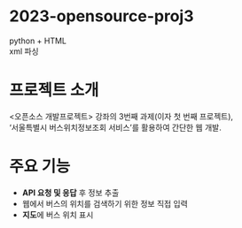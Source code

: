 # 2023-opensource-proj3
python + HTML  
xml 파싱  

# 프로젝트 소개
<오픈소스 개발프로젝트> 강좌의 3번째 과제(이자 첫 번째 프로젝트),  
‘서울특별시 버스위치정보조회 서비스’를 활용하여 간단한 웹 개발.

# 주요 기능
- **API 요청 및 응답** 후 정보 추출
- 웹에서 버스의 위치를 검색하기 위한 정보 직접 입력
- **지도**에 버스 위치 표시
